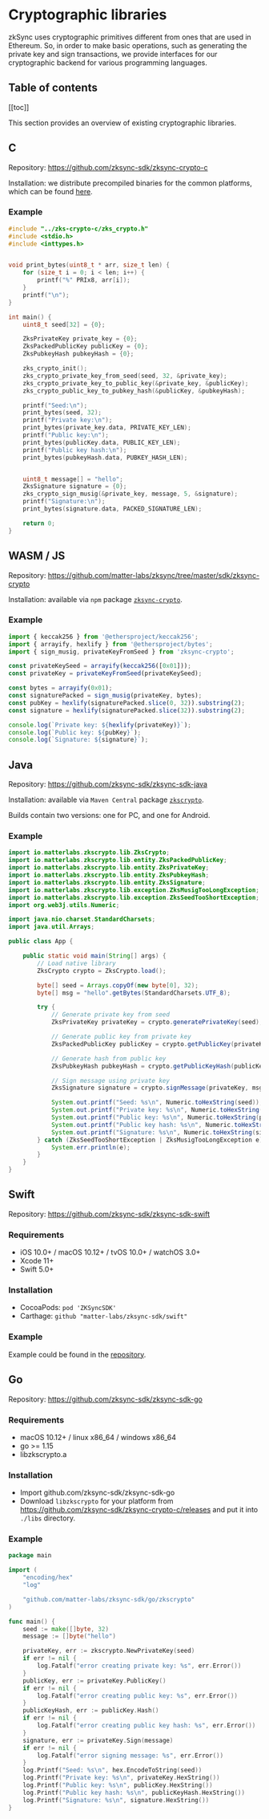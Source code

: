 # Cryptographic libraries

zkSync uses cryptographic primitives different from ones that are used in Ethereum. So, in order to make basic
operations, such as generating the private key and sign transactions, we provide interfaces for our cryptographic
backend for various programming languages.

## Table of contents

[[toc]]

This section provides an overview of existing cryptographic libraries.

## C

Repository: <https://github.com/zksync-sdk/zksync-crypto-c>

Installation: we distribute precompiled binaries for the common platforms, which can be found [here][c_libs].

[c_libs]: https://github.com/zksync-sdk/zksync-crypto-c/releases/tag/v0.1.0

### Example

```c
#include "../zks-crypto-c/zks_crypto.h"
#include <stdio.h>
#include <inttypes.h>


void print_bytes(uint8_t * arr, size_t len) {
    for (size_t i = 0; i < len; i++) {
        printf("%" PRIx8, arr[i]);
    }
    printf("\n");
}

int main() {
    uint8_t seed[32] = {0};

    ZksPrivateKey private_key = {0};
    ZksPackedPublicKey publicKey = {0};
    ZksPubkeyHash pubkeyHash = {0};

    zks_crypto_init();
    zks_crypto_private_key_from_seed(seed, 32, &private_key);
    zks_crypto_private_key_to_public_key(&private_key, &publicKey);
    zks_crypto_public_key_to_pubkey_hash(&publicKey, &pubkeyHash);

    printf("Seed:\n");
    print_bytes(seed, 32);
    printf("Private key:\n");
    print_bytes(private_key.data, PRIVATE_KEY_LEN);
    printf("Public key:\n");
    print_bytes(publicKey.data, PUBLIC_KEY_LEN);
    printf("Public key hash:\n");
    print_bytes(pubkeyHash.data, PUBKEY_HASH_LEN);


    uint8_t message[] = "hello";
    ZksSignature signature = {0};
    zks_crypto_sign_musig(&private_key, message, 5, &signature);
    printf("Signature:\n");
    print_bytes(signature.data, PACKED_SIGNATURE_LEN);

    return 0;
}
```

## WASM / JS

Repository: <https://github.com/matter-labs/zksync/tree/master/sdk/zksync-crypto>

Installation: available via `npm` package [`zksync-crypto`][npm_lib].

[npm_lib]: https://www.npmjs.com/package/zksync-crypto

### Example

```js
import { keccak256 } from '@ethersproject/keccak256';
import { arrayify, hexlify } from '@ethersproject/bytes';
import { sign_musig, privateKeyFromSeed } from 'zksync-crypto';

const privateKeySeed = arrayify(keccak256([0x01]));
const privateKey = privateKeyFromSeed(privateKeySeed);

const bytes = arrayify(0x01);
const signaturePacked = sign_musig(privateKey, bytes);
const pubKey = hexlify(signaturePacked.slice(0, 32)).substring(2);
const signature = hexlify(signaturePacked.slice(32)).substring(2);

console.log(`Private key: ${hexlify(privateKey)}`);
console.log(`Public key: ${pubKey}`);
console.log(`Signature: ${signature}`);
```

## Java

Repository: <https://github.com/zksync-sdk/zksync-sdk-java>

Installation: available via `Maven Central` package [`zkscrypto`][java_lib].

[java_lib]: https://search.maven.org/artifact/io.zksync.sdk/zkscrypto

Builds contain two versions: one for PC, and one for Android.

### Example

```java
import io.matterlabs.zkscrypto.lib.ZksCrypto;
import io.matterlabs.zkscrypto.lib.entity.ZksPackedPublicKey;
import io.matterlabs.zkscrypto.lib.entity.ZksPrivateKey;
import io.matterlabs.zkscrypto.lib.entity.ZksPubkeyHash;
import io.matterlabs.zkscrypto.lib.entity.ZksSignature;
import io.matterlabs.zkscrypto.lib.exception.ZksMusigTooLongException;
import io.matterlabs.zkscrypto.lib.exception.ZksSeedTooShortException;
import org.web3j.utils.Numeric;

import java.nio.charset.StandardCharsets;
import java.util.Arrays;

public class App {

    public static void main(String[] args) {
        // Load native library
        ZksCrypto crypto = ZksCrypto.load();

        byte[] seed = Arrays.copyOf(new byte[0], 32);
        byte[] msg = "hello".getBytes(StandardCharsets.UTF_8);

        try {
            // Generate private key from seed
            ZksPrivateKey privateKey = crypto.generatePrivateKey(seed);

            // Generate public key from private key
            ZksPackedPublicKey publicKey = crypto.getPublicKey(privateKey);

            // Generate hash from public key
            ZksPubkeyHash pubkeyHash = crypto.getPublicKeyHash(publicKey);

            // Sign message using private key
            ZksSignature signature = crypto.signMessage(privateKey, msg);

            System.out.printf("Seed: %s\n", Numeric.toHexString(seed));
            System.out.printf("Private key: %s\n", Numeric.toHexString(privateKey.getData()));
            System.out.printf("Public key: %s\n", Numeric.toHexString(publicKey.getData()));
            System.out.printf("Public key hash: %s\n", Numeric.toHexString(pubkeyHash.getData()));
            System.out.printf("Signature: %s\n", Numeric.toHexString(signature.getData()));
        } catch (ZksSeedTooShortException | ZksMusigTooLongException e) {
            System.err.println(e);
        }
    }
}
```

## Swift

Repository: <https://github.com/zksync-sdk/zksync-sdk-swift>

### Requirements

- iOS 10.0+ / macOS 10.12+ / tvOS 10.0+ / watchOS 3.0+
- Xcode 11+
- Swift 5.0+

### Installation

- CocoaPods: `pod 'ZKSyncSDK'`
- Carthage: `github "matter-labs/zksync-sdk/swift"`

### Example

Example could be found in the [repository][swift_example].

[swift_example]: https://github.com/zksync-sdk/zksync-sdk-swift/tree/master/ZKSyncSample

## Go

Repository: <https://github.com/zksync-sdk/zksync-sdk-go>

### Requirements

- macOS 10.12+ / linux x86_64 / windows x86_64
- go >= 1.15
- libzkscrypto.a

### Installation

- Import github.com/zksync-sdk/zksync-sdk-go
- Download `libzkscrypto` for your platform from <https://github.com/zksync-sdk/zksync-crypto-c/releases> and put it
  into `./libs` directory.

### Example

```go
package main

import (
    "encoding/hex"
    "log"

    "github.com/matter-labs/zksync-sdk/go/zkscrypto"
)

func main() {
    seed := make([]byte, 32)
    message := []byte("hello")

    privateKey, err := zkscrypto.NewPrivateKey(seed)
    if err != nil {
        log.Fatalf("error creating private key: %s", err.Error())
    }
    publicKey, err := privateKey.PublicKey()
    if err != nil {
        log.Fatalf("error creating public key: %s", err.Error())
    }
    publicKeyHash, err := publicKey.Hash()
    if err != nil {
        log.Fatalf("error creating public key hash: %s", err.Error())
    }
    signature, err := privateKey.Sign(message)
    if err != nil {
        log.Fatalf("error signing message: %s", err.Error())
    }
    log.Printf("Seed: %s\n", hex.EncodeToString(seed))
    log.Printf("Private key: %s\n", privateKey.HexString())
    log.Printf("Public key: %s\n", publicKey.HexString())
    log.Printf("Public key hash: %s\n", publicKeyHash.HexString())
    log.Printf("Signature: %s\n", signature.HexString())
}
```
